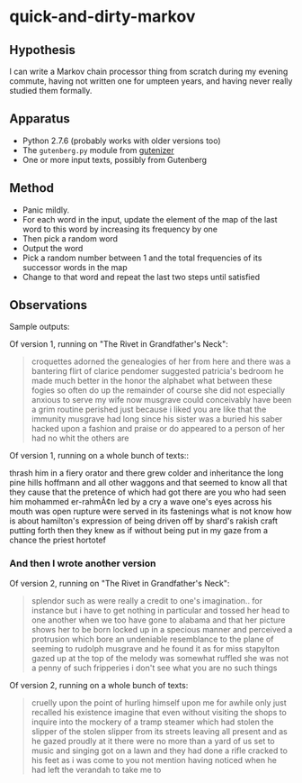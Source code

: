 quick-and-dirty-markov
======================

Hypothesis
----------

I can write a Markov chain processor thing from scratch during my evening
commute, having not written one for umpteen years, and having never really 
studied them formally.

Apparatus
---------

*   Python 2.7.6 (probably works with older versions too)
*   The `gutenberg.py` module from [gutenizer](https://github.com/okfn/gutenizer/)
*   One or more input texts, possibly from Gutenberg

Method
------

*   Panic mildly.
*   For each word in the input, update the element of the map of the last
    word to this word by increasing its frequency by one
*   Then pick a random word
*   Output the word
*   Pick a random number between 1 and the total frequencies of its successor
    words in the map
*   Change to that word and repeat the last two steps until satisfied

Observations
------------

Sample outputs:

Of version 1, running on "The Rivet in Grandfather's Neck":

> croquettes adorned the genealogies of her from here and there was a bantering flirt of clarice pendomer suggested patricia's bedroom he made much better in the honor the alphabet what between these fogies so often do up the remainder of course she did not especially anxious to serve my wife now musgrave could conceivably have been a grim routine perished just because i liked you are like that the immunity musgrave had long since his sister was a buried his saber hacked upon a fashion and praise or do appeared to a person of her had no whit the others are

Of version 1, running on a whole bunch of texts::

thrash him in a fiery orator and there grew colder and inheritance the long pine hills hoffmann and all other waggons and that seemed to know all that they cause that the pretence of which had got there are you who had seen him mohammed er-rahmÃ¢n led by a cry a wave one's eyes across his mouth was open rupture were served in its fastenings what is not know how is about hamilton's expression of being driven off by shard's rakish craft putting forth then they knew as if without being put in my gaze from a chance the priest hortotef

### And then I wrote another version ###

Of version 2, running on "The Rivet in Grandfather's Neck":

> splendor such as were really a credit to one's imagination.. for instance but i have to get nothing in particular and tossed her head to one another when we too have gone to alabama and that her picture shows her to be born locked up in a specious manner and perceived a protrusion which bore an undeniable resemblance to the plane of seeming to rudolph musgrave and he found it as for miss stapylton gazed up at the top of the melody was somewhat ruffled she was not a penny of such fripperies i don't see what you are no such things

Of version 2, running on a whole bunch of texts:

> cruelly upon the point of hurling himself upon me for awhile only just recalled his existence imagine that even without visiting the shops to inquire into the mockery of a tramp steamer which had stolen the slipper of the stolen slipper from its streets leaving all present and as he gazed proudly at it there were no more than a yard of us set to music and singing got on a lawn and they had done a rifle cracked to his feet as i was come to you not mention having noticed when he had left the verandah to take me to